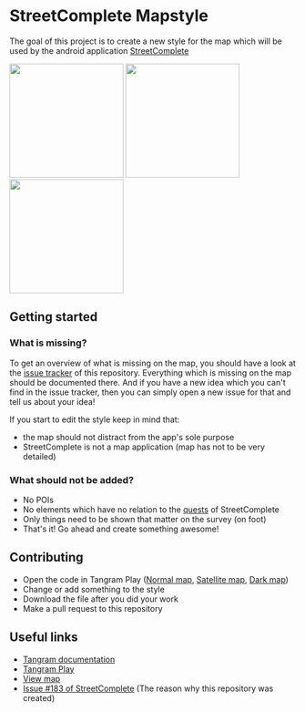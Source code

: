 # StreetComplete Mapstyle

The goal of this project is to create a new style for the map which will be used by the android application [StreetComplete](https://github.com/westnordost/StreetComplete)

<img src="images/light.png" height="200px"> <img src="images/dark.png" height="200px"> <img src="images/satellite.png" height="200px">

## Getting started

### What is missing?

To get an overview of what is missing on the map, you should have a look at the [issue tracker](https://github.com/ENT8R/streetcomplete-mapstyle/issues) of this repository. Everything which is missing on the map should be documented there. And if you have a new idea which you can't find in the issue tracker, then you can simply open a new issue for that and tell us about your idea!

If you start to edit the style keep in mind that:
* the map should not distract from the app's sole purpose
* StreetComplete is not a map application (map has not to be very detailed)

### What should not be added?
* No POIs
* No elements which have no relation to the [quests](http://wiki.openstreetmap.org/wiki/StreetComplete/Quests) of StreetComplete
* Only things need to be shown that matter on the survey (on foot)
* That's it! Go ahead and create something awesome!

## Contributing

* Open the code in Tangram Play ([Normal map](https://tangram.city/play/?scene=https://raw.githubusercontent.com/ENT8R/streetcomplete-mapstyle/mapbox/streetcomplete-light-style.yaml),  [Satellite map](https://tangram.city/play/?scene=https://raw.githubusercontent.com/ENT8R/streetcomplete-mapstyle/mapbox/streetcomplete-satellite-style.yaml), [Dark map](https://tangram.city/play/?scene=https://raw.githubusercontent.com/ENT8R/streetcomplete-mapstyle/mapbox/streetcomplete-dark-style.yaml))
* Change or add something to the style
* Download the file after you did your work
* Make a pull request to this repository

## Useful links

* [Tangram documentation](https://mapzen.com/documentation/tangram/)
* [Tangram Play](https://tangram.city/play/)
* [View map](https://ent8r.github.io/streetcomplete-mapstyle)
* [Issue #183 of StreetComplete](https://github.com/westnordost/StreetComplete/issues/183) (The reason why this repository was created)
